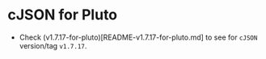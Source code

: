 # cJSON for Pluto

- Check (v1.7.17-for-pluto)[README-v1.7.17-for-pluto.md] to see for `cJSON` version/tag `v1.7.17`.